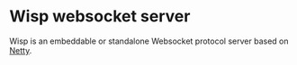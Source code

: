 # Wisp websocket server

Wisp is an embeddable or standalone Websocket protocol server based on [Netty](http://www.netty.io).
